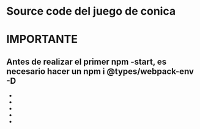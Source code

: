 # Source code del juego de conica

# IMPORTANTE 
## Antes de realizar el primer npm -start, es necesario hacer un npm i @types/webpack-env -D
-
-
-
-
-
